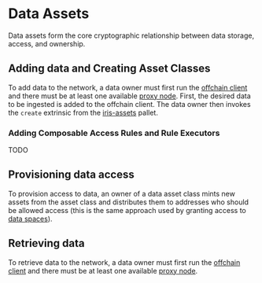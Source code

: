 # Data Assets

Data assets form the core cryptographic relationship between data storage, access, and ownership.

## Adding data and Creating Asset Classes

To add data to the network, a data owner must first run the [offchain client](./offchain_client.md) and there must be at least one available [proxy node](./proxy.md). First, the desired data to be ingested is added to the offchain client. The data owner then invokes the `create` extrinsic from the [iris-assets](../pallets/pallet_dat_assets.md) pallet.

### Adding Composable Access Rules and Rule Executors

TODO

## Provisioning data access

To provision access to data, an owner of a data asset class mints new assets from the asset class and distributes them to addresses who should be allowed access (this is the same approach used by granting access to [data spaces](./data_spaces.md)).

## Retrieving data

To retrieve data to the network, a data owner must first run the [offchain client](./offchain_client.md) and there must be at least one available [proxy node](./proxy.md).
